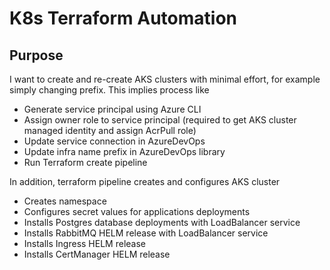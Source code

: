 # K8s Terraform Automation

## Purpose

I want to create and re-create AKS clusters with minimal effort, for example simply changing prefix.
This implies process like

- Generate service principal using Azure CLI
- Assign owner role to service principal (required to get AKS cluster managed identity and assign AcrPull role)
- Update service connection in AzureDevOps
- Update infra name prefix in AzureDevOps library
- Run Terraform create pipeline

In addition, terraform pipeline creates and configures AKS cluster

- Creates namespace
- Configures secret values for applications deployments
- Installs Postgres database deployments with LoadBalancer service
- Installs RabbitMQ HELM release with LoadBalancer service
- Installs Ingress HELM release
- Installs CertManager HELM release